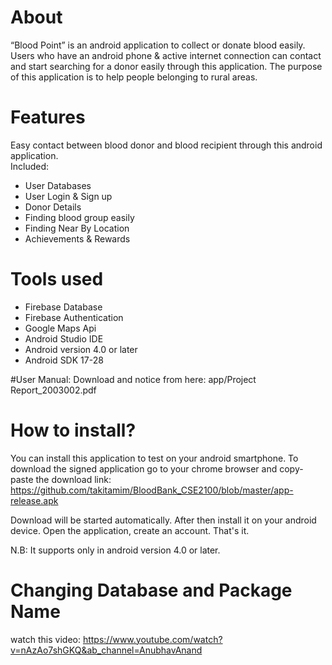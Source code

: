 # About
“Blood Point” is an android application to collect or donate blood easily. Users who have an android phone & active internet connection can contact and start searching for a donor easily through this application. The purpose of this application is to help people belonging to rural areas.

# Features
Easy contact between blood donor and blood recipient through this android application.<br>
Included:
- User Databases
- User Login & Sign up
- Donor Details
- Finding blood group easily
- Finding Near By Location
- Achievements & Rewards
       
# Tools used
- Firebase Database
- Firebase Authentication
- Google Maps Api
- Android Studio IDE
- Android version 4.0 or later
- Android SDK 17-28

#User Manual:
Download and notice from here: app/Project Report_2003002.pdf


  
# How to install?

You can install this application to test on your android smartphone. To download the signed application go to your chrome browser and copy-paste the download link:
https://github.com/takitamim/BloodBank_CSE2100/blob/master/app-release.apk

Download will be started automatically. After then install it on your android device.
Open the application, create an account. That's it.

N.B: It supports only in android version 4.0 or later.


# Changing Database and Package Name
watch this video: https://www.youtube.com/watch?v=nAzAo7shGKQ&ab_channel=AnubhavAnand




